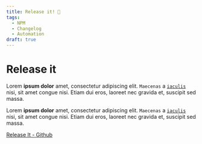 ```yaml
---
title: Release it! 🚀
tags:
  - NPM
  - Changelog
  - Automation
draft: true
---
```


# Release it

Lorem **ipsum dolor** amet, consectetur adipiscing elit. `Maecenas` a [`iaculis`](/tils) nisi, sit amet congue nisi. Etiam dui eros, laoreet nec gravida et, suscipit sed massa.

Lorem **ipsum dolor** amet, consectetur adipiscing elit. `Maecenas` a [`iaculis`](/tils) nisi, sit amet congue nisi. Etiam dui eros, laoreet nec gravida et, suscipit sed massa.


[Release It - Github](https://github.com/release-it/release-it)
